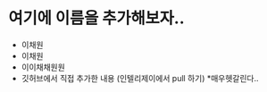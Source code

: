# 여기에 이름을 추가해보자..
* 이채원
* 이채원
* 이이채채원원
* 깃허브에서 직접 추가한 내용 (인텔리제이에서 pull 하기)
*매우헷갈린다..
                               
